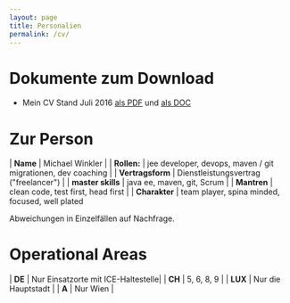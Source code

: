 ```yaml
---
layout: page
title: Personalien
permalink: /cv/
---
```


# Dokumente zum Download #

* Mein CV Stand Juli 2016 [als PDF](../downloads/micwin_profil.pdf) und [als DOC](../downloads/micwin_profil.doc)

# Zur Person #

| **Name** | Michael Winkler  |
| **Rollen:** | jee developer, devops, maven / git migrationen, dev coaching  |
| **Vertragsform** | Dienstleistungsvertrag ("freelancer")  |
| **master skills** | java ee, maven, git, Scrum  |
| **Mantren** | clean code, test first, head first  |
| **Charakter** | team player, spina minded, focused, well plated  


Abweichungen in Einzelfällen auf Nachfrage.

# Operational Areas #

| **DE** | Nur Einsatzorte mit ICE-Haltestelle|
| **CH** | 5, 6, 8, 9  |
| **LUX** | Nur die Hauptstadt |
| **A** | Nur Wien |
